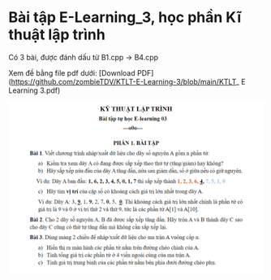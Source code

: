 # Bài tập E-Learning_3, học phần Kĩ thuật lập trình
Có 3 bài, được đánh dấu từ B1.cpp -> B4.cpp

Xem đề bằng file pdf dưới:
[Download PDF](https://github.com/zombieTDV/KTLT-E-Learning-3/blob/main/KTLT_ E Learning 3.pdf)

![PDF Icon](https://github.com/zombieTDV/KTLT-E-learning-3/raw/main/image.png)

